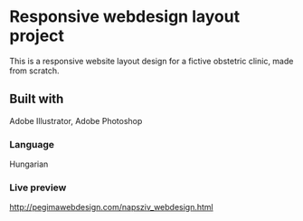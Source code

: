 # Responsive webdesign layout project
This is a responsive website layout design for a fictive obstetric clinic, made from scratch.

## Built with
Adobe Illustrator, Adobe Photoshop

### Language
Hungarian

### Live preview
http://pegimawebdesign.com/napsziv_webdesign.html

